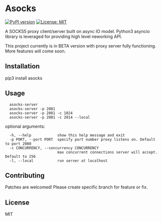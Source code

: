 # Asocks

[![PyPI version](https://badge.fury.io/py/asocks.svg)](https://badge.fury.io/py/asocks)
[![License: MIT](https://img.shields.io/badge/License-MIT-yellow.svg)](https://opensource.org/licenses/MIT)


A SOCKS5 proxy client/server built on async IO model. Python3 asyncio library is leveraged for providing high level neworking API.

This project currently is in BETA version with proxy server fully functioning. More features will come soon.
## Installation

pip3 install asocks

## Usage
```
  asocks-server 
  asocks-server -p 2081
  asocks-server -p 2081 -c 1024
  asocks-server -p 2081 -c 2014 --local
```

optional arguments:
```
  -h, --help            show this help message and exit
  -p PORT, --port PORT  specify port number proxy listens on. Default to port 2080
  -c CONCURRENCY, --concurrency CONCURRENCY
                        max concurrent connections server will accept. Default to 256
  -l, --local           run server at localhost
```

## Contributing

Patches are welcomed! Please create specific branch for feature or fix.

## License

MIT
